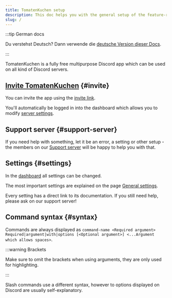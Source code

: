 ```yaml
---
title: TomatenKuchen setup
description: This doc helps you with the general setup of the feature-rich Discord app.
slug: /
---
```


:::tip German docs

Du verstehst Deutsch? Dann verwende die [deutsche Version dieser Docs](https://docs.tomatenkuchen.com/de/).

:::

TomatenKuchen is a fully free multipurpose Discord app which can be used on all kind of Discord servers.

## [Invite TomatenKuchen](https://tomatenkuchen.com/invite) {#invite}

You can invite the app using the [invite link](https://tomatenkuchen.com/invite).

You'll automatically be logged in into the dashboard which allows you to modify [server settings](/general-settings).

## Support server {#support-server}

If you need help with something, let it be an error, a setting or other setup - the members on our [Support server](https://tomatenkuchen.com/discord) will be happy to help you with that.

## Settings {#settings}

In the [dashboard](https://tomatenkuchen.com/dashboard/settings) all settings can be changed.

The most important settings are explained on the page [General settings](/general-settings).

Every setting has a direct link to its documentation.
If you still need help, please ask on our support server!

## Command syntax {#syntax}

Commands are always displayed as `command-name <Required argument> Required|argument|with|options [<Optional argument>] <...Argument which allows spaces>`.

:::warning Brackets

Make sure to omit the brackets when using arguments, they are only used for highlighting.

:::

Slash commands use a different syntax, however to options displayed on Discord are usually self-explanatory.
